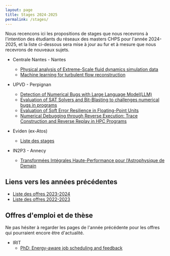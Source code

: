 ```yaml
---
layout: page
title: Stages 2024-2025
permalink: /stages/
---
```


Nous recencons ici les propositions de stages que
nous recevrons à l'intention des étudiants du réseaux des masters CHPS pour l'année 2024-2025, et la liste ci-dessous sera mise à jour au fur et à mesure que nous recevrons de nouveaux sujets.

 * Centrale Nantes - Nantes
   + [Physical analysis of Extreme-Scale fluid dynamics simulation data](https://perso.univ-perp.fr/david.defour/Doc/RCHPS_stage_nantes_2024.pdf)
   + [Machine learning for turbulent flow reconstruction](https://perso.univ-perp.fr/david.defour/Doc/RCHPS_stage_nantes_2024.pdf)

 * UPVD - Perpignan
   + [Detection of Numerical Bugs with Large Language Model(LLM)](https://perso.univ-perp.fr/david.defour/Doc/RCHPS_2024_Master_thesis_fpt4.pdf)
   + [Evaluation of SAT Solvers and Bit-Blasting to challenges numerical bugs in programs](https://perso.univ-perp.fr/david.defour/Doc/RCHPS_2024_Master_thesis_bit_blasting.pdf)
   + [Evaluation of Soft Error Resilience in Floating-Point Units](https://perso.univ-perp.fr/david.defour/Doc/RCHPS_2024_Master_thesis_soft_error.pdf)
   + [Numerical Debugging through Reverse Execution: Trace Construction and Reverse Replay in HPC Programs](https://perso.univ-perp.fr/david.defour/Doc/RCHPS_2024_Master_thesis_TENET.pdf)
 * Eviden (ex-Atos)
   + [Liste des stages](https://perso.univ-perp.fr/david.defour/Doc/RCHPS_Eviden_2025.pdf)
 * IN2P3 - Annecy
   + [Transformées Intégrales Haute-Performance pour l’Astrophysique de Demain](https://perso.univ-perp.fr/david.defour/Doc/RCHPS_stage_astroinfo_2025.pdf)

## Liens vers les années précédentes

  * [Liste des offres 2023-2024](../stages2023)
  * [Liste des offres 2022-2023](../stages2022)

## Offres d'emploi et de thèse

Ne pas hésiter à regarder les pages de l'année précédente pour les offres qui pourraient encore être d'actualité.
 * IRIT
   + [PhD: Energy-aware job scheduling and feedback](https://www.irit.fr/SEPIA/open-positions/post/2024_phd_numpex_6_4/)
